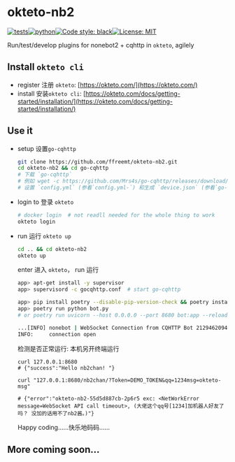 
# okteto-nb2
[![tests](https://github.com/ffreemt/okteto-nb2/actions/workflows/routine-tests.yml/badge.svg)](https://github.com/ffreemt/okteto-nb2/actions)[![python](https://img.shields.io/static/v1?label=python+&message=3.7.3%2B&color=blue)](https://img.shields.io/static/v1?label=python+&message=3.7%2B&color=blue)[![Code style: black](https://img.shields.io/badge/code%20style-black-000000.svg)](https://github.com/psf/black)[![License: MIT](https://img.shields.io/badge/License-MIT-yellow.svg)](https://opensource.org/licenses/MIT)

Run/test/develop plugins for nonebot2 + cqhttp in `okteto`, agilely

## Install `okteto cli`

*   register 注册 `okteto`: [https://okteto.com/](https://okteto.com/)
*   install 安装`okteto cli`: [https://okteto.com/docs/getting-started/installation/](https://okteto.com/docs/getting-started/installation/)

## Use it
*   setup 设置`go-cqhttp`
    ```bash
    git clone https://github.com/ffreemt/okteto-nb2.git
    cd okteto-nb2 && cd go-cqhttp
    # 下载 `go-cqhttp`
    # 例如 wget -c https://github.com/Mrs4s/go-cqhttp/releases/download/v1.0.0-beta7-fix2/go-cqhttp_linux_amd64.tar.gz && tar fvzx go-cqhttp_linux_amd64.tar.gz go-cqhttp
    # 设置 `config.yml` (参看`config.yml-`) 和生成 `device.json` (参看`go-cqhttp`文档及 https://github.com/Mrs4s/go-cqhttp/blob/master/docs/slider.md）
    ```
*   login to 登录 `okteto`
    ```bash
    # docker login  # not readll needed for the whole thing to work
    okteto login
    ```
*   run 运行 `okteto up`
    ```bash
    cd .. && cd okteto-nb2
    okteto up
    ```
    enter 进入 `okteto`， run 运行
    ```bash
    app> apt-get install -y supervisor
    app> supervisord -c gocqhttp.conf  # start go-cqhttp

    app> pip install poetry --disable-pip-version-check && poetry install --no-dev --no-interaction --no-ansi  # install packages
    app> poetry run python bot.py
    # or poetry run uvicorn --host 0.0.0.0 --port 8680 bot:app --reload --reload-dir okteto_nb2

    ...[INFO] nonebot | WebSocket Connection from CQHTTP Bot 2129462094 Accepted!
    INFO:     connection open
    ```

    检测是否正常运行: 本机另开终端运行
    ```
    curl 127.0.0.1:8680
    # {"success":"Hello nb2chan! "}

    curl "127.0.0.1:8680/nb2chan/?Token=DEMO_TOKEN&qq=1234msg=okteto-msg"

    # {"error":"okteto-nb2-55d5d887cb-2p6r5 exc: <NetWorkError message=WebSocket API call timeout>, (大佬这个qq号[1234]加机器人好友了吗？ 没加的话用不了nb2酱。)"}
    ```

    Happy coding……快乐地码码……

## More coming soon...